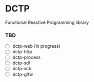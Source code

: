 # DCTP

Functional Reactive Programming library

### TBD

- [ ] dctp-web (in progress)
- [ ] dctp-http
- [ ] dctp-process
- [ ] dctp-sdl
- [ ] dctp-xcb
- [ ] dctp-glfw
